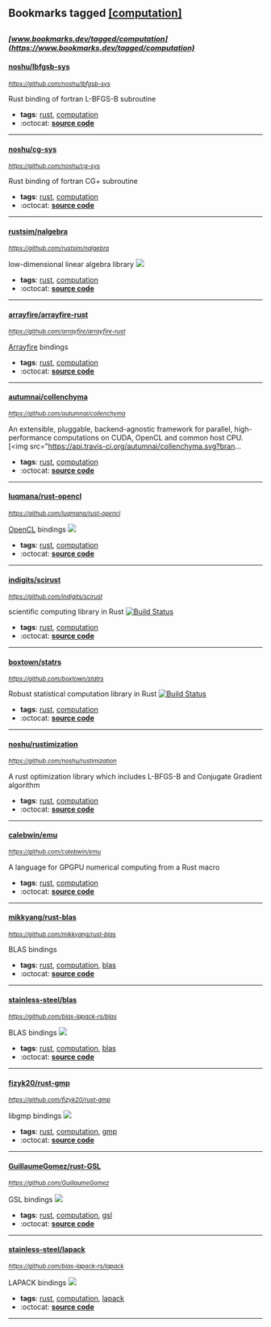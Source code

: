 ## Bookmarks tagged [[computation]](https://www.bookmarks.dev?q=[computation])

_<sup><sup>[www.bookmarks.dev/tagged/computation](https://www.bookmarks.dev/tagged/computation)</sup></sup>_
---
#### [noshu/lbfgsb-sys](https://github.com/noshu/lbfgsb-sys)
_<sup>https://github.com/noshu/lbfgsb-sys</sup>_

Rust binding of fortran L-BFGS-B subroutine
* **tags**: [rust](../tagged/rust.md), [computation](../tagged/computation.md)
* :octocat: **[source code](https://github.com/noshu/lbfgsb-sys)**
---
#### [noshu/cg-sys](https://github.com/noshu/cg-sys)
_<sup>https://github.com/noshu/cg-sys</sup>_

Rust binding of fortran CG+ subroutine
* **tags**: [rust](../tagged/rust.md), [computation](../tagged/computation.md)
* :octocat: **[source code](https://github.com/noshu/cg-sys)**
---
#### [rustsim/nalgebra](https://github.com/rustsim/nalgebra)
_<sup>https://github.com/rustsim/nalgebra</sup>_

low-dimensional linear algebra library [<img src="https://api.travis-ci.org/rustsim/nalgebra.svg?branch=master">](https://travis-ci.org/rustsim/nalgebra)
* **tags**: [rust](../tagged/rust.md), [computation](../tagged/computation.md)
* :octocat: **[source code](https://github.com/rustsim/nalgebra)**
---
#### [arrayfire/arrayfire-rust](https://github.com/arrayfire/arrayfire-rust)
_<sup>https://github.com/arrayfire/arrayfire-rust</sup>_

[Arrayfire](https://arrayfire.com/) bindings
* **tags**: [rust](../tagged/rust.md), [computation](../tagged/computation.md)
* :octocat: **[source code](https://github.com/arrayfire/arrayfire-rust)**
---
#### [autumnai/collenchyma](https://github.com/autumnai/collenchyma)
_<sup>https://github.com/autumnai/collenchyma</sup>_

An extensible, pluggable, backend-agnostic framework for parallel, high-performance computations on CUDA, OpenCL and common host CPU. [<img src="https://api.travis-ci.org/autumnai/collenchyma.svg?bran...
* **tags**: [rust](../tagged/rust.md), [computation](../tagged/computation.md)
* :octocat: **[source code](https://github.com/autumnai/collenchyma)**
---
#### [luqmana/rust-opencl](https://github.com/luqmana/rust-opencl)
_<sup>https://github.com/luqmana/rust-opencl</sup>_

[OpenCL](https://www.khronos.org/opencl/) bindings [<img src="https://api.travis-ci.org/luqmana/rust-opencl.svg?branch=master">](https://travis-ci.org/luqmana/rust-opencl)
* **tags**: [rust](../tagged/rust.md), [computation](../tagged/computation.md)
* :octocat: **[source code](https://github.com/luqmana/rust-opencl)**
---
#### [indigits/scirust](https://github.com/indigits/scirust)
_<sup>https://github.com/indigits/scirust</sup>_

scientific computing library in Rust [![Build Status](https://api.travis-ci.org/indigits/scirust.svg?branch=master)](https://travis-ci.org/indigits/scirust)
* **tags**: [rust](../tagged/rust.md), [computation](../tagged/computation.md)
* :octocat: **[source code](https://github.com/indigits/scirust)**
---
#### [boxtown/statrs](https://github.com/boxtown/statrs)
_<sup>https://github.com/boxtown/statrs</sup>_

Robust statistical computation library in Rust [![Build Status](https://api.travis-ci.org/boxtown/statrs.svg?branch=master)](https://travis-ci.org/boxtown/statrs)
* **tags**: [rust](../tagged/rust.md), [computation](../tagged/computation.md)
* :octocat: **[source code](https://github.com/boxtown/statrs)**
---
#### [noshu/rustimization](https://github.com/noshu/rustimization)
_<sup>https://github.com/noshu/rustimization</sup>_

A rust optimization library which includes L-BFGS-B and Conjugate Gradient algorithm
* **tags**: [rust](../tagged/rust.md), [computation](../tagged/computation.md)
* :octocat: **[source code](https://github.com/noshu/rustimization)**
---
#### [calebwin/emu](https://github.com/calebwin/emu)
_<sup>https://github.com/calebwin/emu</sup>_

A language for GPGPU numerical computing from a Rust macro
* **tags**: [rust](../tagged/rust.md), [computation](../tagged/computation.md)
* :octocat: **[source code](https://github.com/calebwin/emu)**
---
#### [mikkyang/rust-blas](https://github.com/mikkyang/rust-blas)
_<sup>https://github.com/mikkyang/rust-blas</sup>_

BLAS bindings
* **tags**: [rust](../tagged/rust.md), [computation](../tagged/computation.md), [blas](../tagged/blas.md)
* :octocat: **[source code](https://github.com/mikkyang/rust-blas)**
---
#### [stainless-steel/blas](https://github.com/blas-lapack-rs/blas)
_<sup>https://github.com/blas-lapack-rs/blas</sup>_

BLAS bindings [<img src="https://api.travis-ci.org/blas-lapack-rs/blas.svg?branch=master">](https://travis-ci.org/blas-lapack-rs/blas)
* **tags**: [rust](../tagged/rust.md), [computation](../tagged/computation.md), [blas](../tagged/blas.md)
* :octocat: **[source code](https://github.com/blas-lapack-rs/blas)**
---
#### [fizyk20/rust-gmp](https://github.com/fizyk20/rust-gmp)
_<sup>https://github.com/fizyk20/rust-gmp</sup>_

libgmp bindings [<img src="https://api.travis-ci.org/fizyk20/rust-gmp.svg?branch=master">](https://travis-ci.org/fizyk20/rust-gmp)
* **tags**: [rust](../tagged/rust.md), [computation](../tagged/computation.md), [gmp](../tagged/gmp.md)
* :octocat: **[source code](https://github.com/fizyk20/rust-gmp)**
---
#### [GuillaumeGomez/rust-GSL](https://github.com/GuillaumeGomez)
_<sup>https://github.com/GuillaumeGomez</sup>_

GSL bindings [<img src="https://api.travis-ci.org/GuillaumeGomez/rust-GSL.svg?branch=master">](https://travis-ci.org/GuillaumeGomez/rust-GSL)
* **tags**: [rust](../tagged/rust.md), [computation](../tagged/computation.md), [gsl](../tagged/gsl.md)
* :octocat: **[source code](https://github.com/GuillaumeGomez)**
---
#### [stainless-steel/lapack](https://github.com/blas-lapack-rs/lapack)
_<sup>https://github.com/blas-lapack-rs/lapack</sup>_

LAPACK bindings [<img src="https://api.travis-ci.org/blas-lapack-rs/lapack.svg?branch=master">](https://travis-ci.org/blas-lapack-rs/lapack)
* **tags**: [rust](../tagged/rust.md), [computation](../tagged/computation.md), [lapack](../tagged/lapack.md)
* :octocat: **[source code](https://github.com/blas-lapack-rs/lapack)**
---
